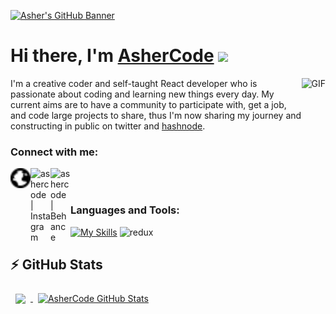 [![Asher's GitHub Banner](./assets/asher-github.png)](https://jolly-hugle-b11123.netlify.app/)
# Hi there, I'm [AsherCode][website] <img width="30px" src="https://media.tenor.com/images/3b388fe03da271d2674faf85eb7c3fcd/tenor.gif" />

<img align="right" alt="GIF" height="160px" src="https://media.giphy.com/media/du3J3cXyzhj75IOgvA/giphy.gif" />


I'm a creative coder and self-taught React developer who is passionate about coding and learning new things every day. My current aims are to have a community to participate with, get a job, and code large projects to share, thus I'm now sharing my journey and constructing in public on twitter and [hashnode].

### Connect with me:

[<img align="left" alt="codeSTACKr.com" width="32px" src="https://raw.githubusercontent.com/iconic/open-iconic/master/svg/globe.svg" />][website]
[<img align="left" alt="ashercode | Instagram" width="32px" src="https://cdn.jsdelivr.net/npm/simple-icons@v3/icons/instagram.svg" />][instagram]
[<img align="left" alt="ashercode | Behance" width="32px" src="https://cdn.jsdelivr.net/npm/simple-icons@5.1.0/icons/behance.svg" />][Behance]

<br />
<br />

### Languages and Tools:
[![My Skills](https://skillicons.dev/icons?i=js,html,css,react,py,figma,next,sass,styledcomponents,tailwind,vscode,git,firebase&theme=light)](https://skillicons.dev)
<img src="https://cdn.icon-icons.com/icons2/2415/PNG/512/redux_original_logo_icon_146365.png" alt="redux" width="45px" />

## :zap: GitHub Stats

  <a href="https://github.com/Alpha18-coder">
    <img align="center" style="margin:0.5rem" src="https://github-readme-stats.vercel.app/api/top-langs/?username=Alpha18-coder&hide=html,css&title_color=fcdb37&text_color=c9cacc&icon_color=fcdb37&bg_color=222" />
  </a>

  <a href="https://github.com/braydoncoyer">
    <img align="center" style="margin:0.5rem" src="https://github-readme-stats.vercel.app/api?username=Alpha18-coder&show_icons=true&line_height=27&count_private=true&title_color=fcdb37&text_color=c9cacc&icon_color=fcdb37&bg_color=222" alt="AsherCode GitHub Stats" />
  </a>


[website]: https://jolly-hugle-b11123.netlify.app/
[instagram]: https://www.instagram.com/ashercode19/
[linkedin]: https://www.linkedin.com/in/alonso-sandoval-889590187/
[behance]: https://www.behance.net/alonsosandoval2/
[Twitter]: https://www.twitter.com/CodeAsher
[hashnode]: https://ashercode.hashnode.dev/
<!-- BLOG-POST-LIST:START -->

<!-- BLOG-POST-LIST:END --> 
